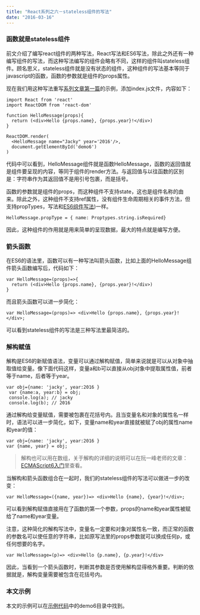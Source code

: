 ```yaml
---
title: "React系列之六－stateless组件的写法"
date: "2016-03-16"
---
```


### 函数就是stateless组件
前文介绍了编写react组件的两种写法，React写法和ES6写法，除此之外还有一种编写组件的写法，而这种写法编写的组件会略有不同，这样的组件叫stateless组件。顾名思义，stateless组件就是没有状态的组件，这种组件的写法基本等同于javascript的函数，函数的参数就是组件的props属性。

现在我们用这种写法重写[系列文章第一篇](/20150712-react-part-1)的示例，添加index.js文件，内容如下：

```
import React from 'react'
import ReactDOM from 'react-dom'

function HelloMessage(props){
  return (<div>Hello {props.name}, {props.year}!</div>)
}

ReactDOM.render(
  <HelloMessage name="Jacky" year='2016'/>,
  document.getElementById('demo6')
)
```

代码中可以看到，HelloMessage组件就是函数HelloMessage，函数的返回值就是组件要呈现的内容，等同于组件的render方法。与返回值与以往函数的区别是：字符串作为其返回值不是用引号包裹，而是括号。

函数的参数就是组件的props，而这种组件不支持state，这也是组件名称的由来。除此之外，这种组件不支持ref属性，没有组件生命周期相关的事件方法，但支持propTypes，写法和[ES6组件写法](/20160301-react-part-5))一样。

```
HelloMessage.propType = { name: Proptypes.string.isRequired}
```


因此，这种组件的作用就是用来简单的呈现数据，最大的特点就是编写方便。


### 箭头函数
在ES6的语法里，函数可以有一种写法叫箭头函数，比如上面的HelloMessage组件箭头函数编写后，代码如下：

```
var HelloMessage=(props)=>{
  return (<div>Hello {props.name}, {props.year}!</div>)
}
```

而且箭头函数可以进一步简化：

```
var HelloMessage=(props)=> <div>Hello {props.name}, {props.year}!</div>;
```

可以看到stateless组件的写法是三种写法里最简洁的。

### 解构赋值

解构是ES6的新赋值语法，变量可以通过解构赋值，简单来说就是可以从对象中抽取值给变量。像下面代码这样，变量a和b可以直接从obj对象中提取属性值，前者等于name，后者等于year。

```
var obj={name: 'jacky', year:2016 }
 var {name:a, year:b} = obj;
 console.log(a); // jacky
 console.log(b); // 2016
```

通过解构给变量赋值，需要被包裹在花括号内。且当变量名和对象的属性名一样时，语法可以进一步简化，如下，变量name和year直接就被赋了obj的属性name和year的值：

```
var obj={name: 'jacky', year:2016 }
var {name, year} = obj;
```

> 解构也可以用在数组，关于解构的详细的说明可以在阮一峰老师的文章：[ECMAScript6入门](http://es6.ruanyifeng.com/#docs/destructuring)里查看。

当解构和箭头函数组合在一起时，我们的stateless组件的写法可以做进一步的改变：

```
var HelloMessage=({name, year})=> <div>Hello {name}, {year}!</div>;
```

可以看到解构赋值直接用在了函数的第一个参数，props的name和year属性被赋给了name和year变量。

注意，这种简化的解构写法中，变量名一定要和对象对属性名一致，而正常的函数的参数名可以使任意的字符串，比如原写法里的props参数就可以换成任何p，或任何想要的名字。

```
var HelloMessage=(p)=> <div>Hello {p.name}, {p.year}!</div>
```

因此，当看到一个箭头函数时，判断其参数是否使用解构显得格外重要。判断的依据就是，解构变量需要被包含在花括号内。

### 本文示例
本文的示例可以在[示例代码](https://github.com/twomeetings/reactExamples)中的demo6目录中找到。